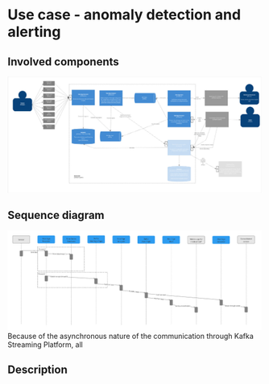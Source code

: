 # Use case - anomaly detection and alerting

## Involved components
![US2.jpg](images%2FUS2.jpg)

## Sequence diagram
![alerting_sequence.jpg](images%2Falerting_sequence.jpg)
Because of the asynchronous nature of the communication through Kafka Streaming Platform, all

## Description
 